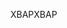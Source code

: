 <span data-ttu-id="a3be9-101">XBAP</span><span class="sxs-lookup"><span data-stu-id="a3be9-101">XBAP</span></span>
